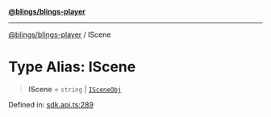 [**@blings/blings-player**](../README.md)

***

[@blings/blings-player](../globals.md) / IScene

# Type Alias: IScene

> **IScene** = `string` \| [`ISceneObj`](../interfaces/ISceneObj.md)

Defined in: [sdk.api.ts:289](https://bitbucket.org/blingsio/player/src/e9d4e5a1bf54c48bcb6663f1308cce3af89efa76/src/SDK/sdk.api.ts#lines-289)
